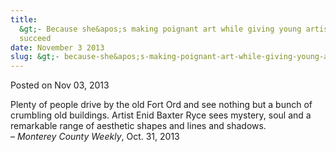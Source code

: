 ```yaml
---
title:
  &gt;- Because she&apos;s making poignant art while giving young artists tools to
  succeed
date: November 3 2013
slug: &gt;- because-she&apos;s-making-poignant-art-while-giving-young-artists-tools-to-succeed
---
```


 



<span class="date">Posted on Nov 03, 2013    </span>
<p>Plenty of people drive by the old Fort Ord and see nothing but a
bunch of crumbling old buildings. Artist Enid Baxter Ryce sees
mystery, soul and a remarkable range of aesthetic shapes and lines
and shadows.<br>
&#x2013; <em>Monterey County Weekly</em>, Oct. 31, 2013</br></p>





```
